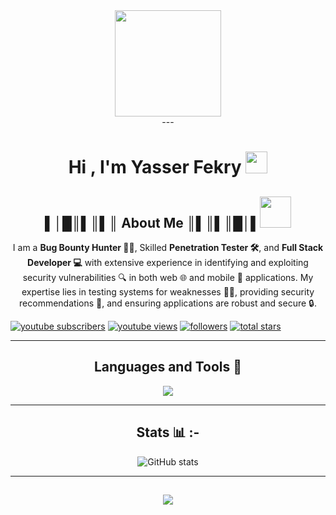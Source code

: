 <div id="header" align="center">
  <img src="https://github.com/Anmol-Baranwal/Cool-GIFs-For-GitHub/assets/74038190/d48893bd-0757-481c-8d7e-ba3e163feae7" height=170 />
</div>
<div id="badges"align="center">
---
<h1 align="center"><b>Hi , I'm Yasser Fekry </b><img src="https://media.giphy.com/media/hvRJCLFzcasrR4ia7z/giphy.gif" width="35"></h1>

<h2 align = "center">▌│█║▌║▌║ About Me ║▌║▌║█│▌<picture><img src = "https://github.com/7oSkaaa/7oSkaaa/blob/main/Images/about_me.gif?raw=true" width = 50px></picture></h2>

I am a **Bug Bounty Hunter 🕵️‍♂️**, Skilled **Penetration Tester 🛠️**, and **Full Stack Developer 💻** with extensive experience in identifying and exploiting security vulnerabilities 🔍 in both web 🌐 and mobile 📱 applications. My expertise lies in testing systems for weaknesses 🧑‍💻, providing security recommendations 📝, and ensuring applications are robust and secure 🔒.

   <p align="left">
      <a href="">
         <img alt="youtube subscribers" title="Subscribe to my YouTube channel" src="https://custom-icon-badges.demolab.com/youtube/channel/subscribers/UC2WHjPDvbE6O328n17ZGcfg?color=%23E05D44&label=SUBSCRIBE&logo=video&logoColor=white&style=for-the-badge&labelColor=CE4630"/></a> 
      <a href="">
         <img alt="youtube views" title="YouTube views" src="https://custom-icon-badges.demolab.com/youtube/channel/views/UC2WHjPDvbE6O328n17ZGcfg?color=%23E1AD0E&logo=eye&logoColor=white&style=for-the-badge&labelColor=C79600"/></a> 
      <a href="">
         <img alt="followers" title="Follow me on Github" src="https://custom-icon-badges.demolab.com/github/followers/ForrestKnight?color=236ad3&labelColor=1155ba&style=for-the-badge&logo=person-add&label=Follow&logoColor=white"/></a>
      <a href="">
         <img alt="total stars" title="Total stars on GitHub" src="https://custom-icon-badges.demolab.com/github/stars/ForrestKnight?color=55960c&style=for-the-badge&labelColor=488207&logo=star"/></a>
   </p>

---

## Languages and Tools 🧰

<p align="center">
  <a href="https://skillicons.dev">
    <img src="https://skillicons.dev/icons?i=git,github,notion,docker,vim,neovim,vscode,visualstudio,androidstudio,dart,flutter,arch,bash,py,cpp,cs,css,html,js,nodejs,react,mysql,dotnet,kali,linux,redhat,npm,obsidian,ps,linkedin" />
  </a>
</p>

---

## Stats 📊 :-

![ GitHub stats](https://github-readme-stats.vercel.app/api?username=Yasser-Fekry&show_icons=true&theme=radical)

---

##

<p align="center" width="50">
 <img src="https://raw.githubusercontent.com/Sutil/Sutil/2b2fad3bf54522bb30c8c170591fc68ff51b69e6/github-contribution-grid-snake2.svg"/>
</p>
